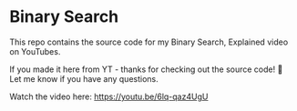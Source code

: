 # Binary Search

This repo contains the source code for my Binary Search, Explained video on YouTubes.

If you made it here from YT - thanks for checking out the source code! 👀 Let me know if you have any questions.

Watch the video here: https://youtu.be/6lq-qaz4UgU
